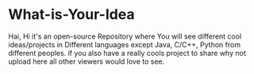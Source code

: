 # What-is-Your-Idea
Hai, Hi it's an open-source Repository where You will see different cool ideas/projects in Different languages except Java, C/C++, Python from different peoples. if you also have a really cools project to share why not upload here all other viewers would love to see.
